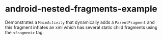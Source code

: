 # android-nested-fragments-example

Demonstrates a ```MainActivity``` that dynamically adds a ```ParentFragment``` and this fragment inflates an xml which has several static child fragments using the ```<fragment>``` tag.
